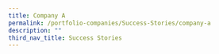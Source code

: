 ```yaml
---
title: Company A
permalink: /portfolio-companies/Success-Stories/company-a
description: ""
third_nav_title: Success Stories
---
```

